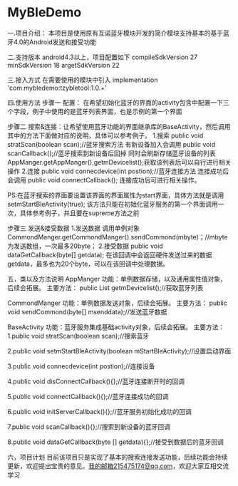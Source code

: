 # MyBleDemo
一.项目介绍：
本项目是使用原有互诺蓝牙模块开发的简介模块支持基本的基于蓝牙4.0的Android发送和接受功能

二.支持版本
android4.3以上，项目配置如下
compileSdkVersion 27
minSdkVersion 18
argetSdkVersion 22

三.接入方式
在需要使用的模块中引入
implementation 'com.mybledemo:tzybletool:1.0.+'

四.使用方法
步骤一 配置：
在希望初始化蓝牙的界面的activity包含中配置一下三个字段，例子中使用的是蓝牙列表界面，也是示例的第一个界面
            <meta-data
                android:name="serviceid"
                android:value="你的serverid"></meta-data>
            <meta-data
                android:name="characteristicid"
                android:value="你的特征值id"></meta-data>
            <meta-data
                android:name="notifyid"
                android:value="你的notifyid"></meta-data>

步骤二 搜索&连接：让希望使用蓝牙功能的界面继承库的BaseActivity，然后调用其中的方法下面做对应的说明，具体可以参考例子。
1.搜索 public void stratScan(boolean scan);//蓝牙搜索方法
 有新设备加入会调用 
 public void scanCallback();//蓝牙搜索到新设备后回掉
 同时会刷新存储蓝牙设备的列表AppManger.getAppManger().getmDevicelist();获取该列表后可以自行进行相关操作
2.连接 public void connecdevice(int postion);//蓝牙连接方法
 连接成功后会调用 
 public void connectCallback();
 连接成功后可进行相关操作。

 PS:在蓝牙搜索的界面要设置该界面的界面属性为start界面，具体方法就是调用 setmStartBleActivity(true);
 该方法只能在初始化蓝牙服务的第一个界面调用一次，具体参考例子，并且要在supreme方法之前

步骤三 发送&接受数据
 1.发送数据
 调用单例对象
 CommondManger.getCommondManger().sendCommond(mbyte)；//mbyte为发送数组，一次最多20byte；
 2.接受数据
 public void dataGetCallback(byte[] getdata);
 在该回调中会返回硬件发送过来的数据 getdata，最多也为20个byte，可以在该回调中处理数据。

 五，类以及方法说明
 AppManger 
 功能：单例数据存储，以及通用属性值对象，后续会拓展。
 主要方法： 
 public  List<BluetoothDevice> getmDevicelist();//获取蓝牙列表

 CommondManger 
 功能：单例数据发送对象，后续会拓展。
 主要方法：
 public void sendCommond(byte[] msenddata);//发送蓝牙数据

 BaseActivity 
 功能：蓝牙服务集成基础activity对象，后续会拓展。
 主要方法： 
 1.public void stratScan(boolean scan);//搜索蓝牙

 2.public void setmStartBleActivity(boolean mStartBleActivity);//设置启动界面

 3.public void connecdevice(int postion);//连接设备

 4.public void  disConnectCallback(){};//蓝牙连接断开时的回调

 5.public void  connectCallback(){};//蓝牙连接成功的回调

 6.public void  initServerCallback(){};//蓝牙服务初始化成功的回调

 7.public void  scanCallback(){};//搜索到新设备的蓝牙回调

 8.public void  dataGetCallback(byte [] getdata){};//接受到数据后的蓝牙回调

 六，项目计划
 目前该项目只是实现了基本的搜索连接发送功能，后续功能会持续更新，欢迎提出宝贵的意见。我的邮箱215475174@qq.com，欢迎大家互相交流学习









